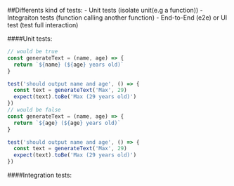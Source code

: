 ##Differents kind of tests:
    - Unit tests (isolate unit(e.g a function))
    - Integraiton tests (function calling another function)
    - End-to-End (e2e) or UI test (test full interaction)


####Unit tests:
```JavaScript
// would be true
const generateText = (name, age) => {
  return `${name} (${age} years old)`
}

test('should output name and age', () => {
  const text = generateText('Max', 29)
  expect(text).toBe('Max (29 years old)')
})
// would be false
const generateText = (name, age) => {
  return `${age} (${age} years old)`
}

test('should output name and age', () => {
  const text = generateText('Max', 29)
  expect(text).toBe('Max (29 years old)')
})
```

####Integration tests:
```JavaScript

```